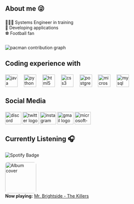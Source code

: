 <h2 align="left">About me 😜</h2>

###

<p align="left">👨🏽‍💻 Systems Engineer in training<br>🚀 Developing applications<br>⚽ Football fan</p>

###

<picture>
  <source media="(prefers-color-scheme: dark)" srcset="https://raw.githubusercontent.com/JuFer007/JuFer007/output/pacman-contribution-graph-dark.svg">
  <source media="(prefers-color-scheme: light)" srcset="https://raw.githubusercontent.com/JuFer007/JuFer007/output/pacman-contribution-graph.svg">
  <img alt="pacman contribution graph" src="https://raw.githubusercontent.com/JuFer007/JuFer007/output/pacman-contribution-graph.svg">
</picture>

###

<h2 align="left">Coding experience with</h2>

###

<div align="left">
  <img src="https://cdn.jsdelivr.net/gh/devicons/devicon/icons/java/java-original.svg" height="40" alt="java logo"  />
  <img width="12" />
  <img src="https://cdn.jsdelivr.net/gh/devicons/devicon/icons/python/python-original.svg" height="40" alt="python logo"  />
  <img width="12" />
  <img src="https://cdn.jsdelivr.net/gh/devicons/devicon/icons/html5/html5-original.svg" height="40" alt="html5 logo"  />
  <img width="12" />
  <img src="https://cdn.jsdelivr.net/gh/devicons/devicon/icons/css3/css3-original.svg" height="40" alt="css3 logo"  />
  <img width="12" />
  <img src="https://cdn.jsdelivr.net/gh/devicons/devicon/icons/postgresql/postgresql-original.svg" height="40" alt="postgresql logo"  />
  <img width="12" />
  <img src="https://cdn.jsdelivr.net/gh/devicons/devicon/icons/microsoftsqlserver/microsoftsqlserver-plain.svg" height="40" alt="microsoftsqlserver logo"  />
  <img width="12" />
  <img src="https://cdn.jsdelivr.net/gh/devicons/devicon/icons/mysql/mysql-original.svg" height="40" alt="mysql logo"  />
</div>

###

<h2 align="left">Social Media</h2>

###

<div align="left">
  <img src="https://raw.githubusercontent.com/maurodesouza/profile-readme-generator/master/src/assets/icons/social/discord/default.svg" width="52" height="40" alt="discord logo"  />
  <img src="https://raw.githubusercontent.com/maurodesouza/profile-readme-generator/master/src/assets/icons/social/twitter/default.svg" width="52" height="40" alt="twitter logo"  />
  <img src="https://raw.githubusercontent.com/maurodesouza/profile-readme-generator/master/src/assets/icons/social/instagram/default.svg" width="52" height="40" alt="instagram logo"  />
  <img src="https://raw.githubusercontent.com/maurodesouza/profile-readme-generator/master/src/assets/icons/social/gmail/default.svg" width="52" height="40" alt="gmail logo"  />
  <img src="https://raw.githubusercontent.com/maurodesouza/profile-readme-generator/master/src/assets/icons/social/microsoft-outlook/default.svg" width="52" height="40" alt="microsoft-outlook logo"  />
</div>

###

<h2 align="left">Currently Listening 🎧</h2>

###

<p align="left">
  <a href="https://open.spotify.com/track/3n3Ppam7vgaVa1iaRUc9Lp" target="_blank" rel="noopener noreferrer" style="text-decoration:none; color:inherit;">
    <img src="https://img.shields.io/badge/Spotify-Now_Playing-green?logo=spotify&style=for-the-badge" alt="Spotify Badge" />
  </a>
</p>

<p align="left">
  <a href="https://open.spotify.com/track/3n3Ppam7vgaVa1iaRUc9Lp" target="_blank" rel="noopener noreferrer">
    <img src="https://i.scdn.co/image/ab67616d0000b273d5a8e58d67a8f6f5e9a244b9" alt="Album cover" height="100" style="border-radius:8px;" />
  </a>
  <br>
  <strong>Now playing:</strong> <a href="https://open.spotify.com/track/3n3Ppam7vgaVa1iaRUc9Lp" target="_blank" rel="noopener noreferrer">Mr. Brightside - The Killers</a>
</p>
